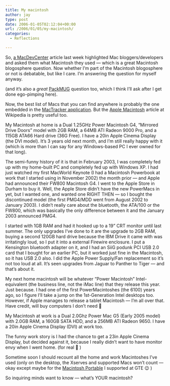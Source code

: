 ```yaml
---
title: My macintosh
author: jay
type: post
date: 2006-01-05T02:12:04+00:00
url: /2006/01/05/my-macintosh/
categories:
  - Reflections

---
```

So, [a MacDevCenter][1] article last week highlighted Mac bloggers/developers and asked them what Macintosh they used — which is a great Macintosh blogosphere question. Now whether I’m part of the Macintosh blogosphere or not is debatable, but like I care. I’m answering the question for myself anyway.

(and it’s also a _great_ [PackMUG][2] question too, which I think I’ll ask after I get done ego-pimping here).

Now, the best list of Macs that you can find anywhere is probably the one embedded in the [MacTracker application][3]. But the [Apple Macintosh][4] article at Wikipedia is pretty useful too.

My Macintosh at home is a Dual 1.25GHz Power Macintosh G4, “Mirrored Drive Doors” model with 2GB RAM, a 64MB ATI Radeon 9000 Pro, and a 115GB ATA66 Hard drive (36G Free). I have a 20in Apple Cinema Display (the DVI model). It’s 3 years old next month, and I’m still really happy with it (which is more than I can say for any Windows-based PC I ever owned for that long).

The semi-funny history of it is that in February 2003, I was completely fed up with my home-built PC and completely fed up with Windows XP. I had just watched my first MacWorld Keynote (I had a Macintosh Powerbook at work that I started using in November 2002) the month prior — and Apple had announced their FW800 Macintosh G4. I went to the Apple Store in Durham to buy it. Well, the Apple Store didn’t have the new PowerMacs in yet, but I wanted one, and wanted one RIGHT THEN — so I bought the discontinued model (the first PMG4/MDD went from August 2002 to January 2003). I didn’t really care about the bluetooth, the ATA/100 or the FW800, which was basically the only difference between it and the January 2003 announced PMG4.

I started with 1GB RAM and had it hooked up to a 19” CRT monitor until last summer. The only upgrades I’ve done to it are the upgrade to 2GB RAM, buying a second 120GB hard drive because the IBM Drive it came with was irritatingly loud, so I put it into a external Firewire enclosure. I put a Kensington bluetooth adapter on it, and I had an SiiG podunk PCI USB 2.0 card that I bought for an earlier PC, but it worked just fine in the Macintosh, so it has USB 2.0 also. I did the Apple Power Supply/Fan replacement so it’s not too loud at all. It’s seen upgrades from Jaguar to Panther to Tiger — and that’s about it.

My next home macintosh will be whatever “Power Macintosh” Intel-equivalent (the business line, not the iMac line) that they release this year. Just because. I had one of the first PowerMacintoshes (the 6100) years ago, so I figure I’ll take a jump on the 1st-Generation Intel desktops too. However, if Apple manages to release a tablet Macintosh — I’m all over that. Have credit, will buy computers I don’t need 🙂

My Macintosh at work is a Dual 2.0Ghz Power Mac G5 (Early 2005 model) with 2.0GB RAM, a 160GB SATA HDD, and a 256MB ATI Radeon 9650. I have a 20in Apple Cinema Display (DVI) at work too.

The funny work story is I had the chance to get a 23in Apple Cinema Display, but decided against it, because I really didn’t want to have monitor envy when I went home. (for real 🙂 )

Sometime soon I should recount all the home and work Macintoshes I’ve used (only on the desktop, the Xserves and supported Macs won’t count — okay except maybe for the [Macintosh Portable][5] I supported at GTE 😉 )

So inquiring minds want to know — what’s YOUR macintosh?

 [1]: http://www.macdevcenter.com/pub/a/mac/2005/12/28/mac-users-and-the-macs-they-use.html
 [2]: http://packmug.ncsu.edu
 [3]: http://www.mactracker.ca/
 [4]: http://en.wikipedia.org/wiki/Apple_Macintosh
 [5]: http://en.wikipedia.org/wiki/Macintosh_Portable